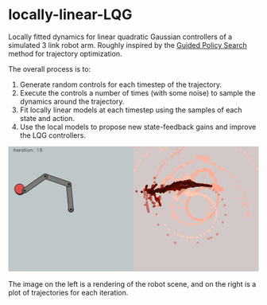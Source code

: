 # locally-linear-LQG
Locally fitted dynamics for linear quadratic Gaussian controllers of a simulated 3 link robot arm. Roughly inspired by the [Guided Policy Search](https://papers.nips.cc/paper/5444-learning-neural-network-policies-with-guided-policy-search-under-unknown-dynamics.pdf) method for trajectory optimization.

The overall process is to:
1. Generate random controls for each timestep of the trajectory.
2. Execute the controls a number of times (with some noise) to sample the dynamics around the trajectory.
3. Fit locally linear models at each timestep using the samples of each state and action. 
4. Use the local models to propose new state-feedback gains and improve the LQG controllers.

![Image](lqg.png)

The image on the left is a rendering of the robot scene, and on the right is a plot of trajectories for each iteration.
